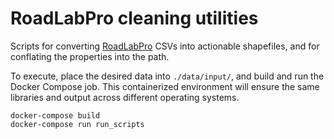 # RoadLabPro cleaning utilities

Scripts for converting [RoadLabPro](https://github.com/WorldBank-Transport/RoadLab-Pro) CSVs into actionable shapefiles, and for conflating the properties into the path.

To execute, place the desired data into `./data/input/`, and build and run the Docker Compose job. This containerized environment will ensure the same libraries and output across different operating systems.

```docker
docker-compose build
docker-compose run run_scripts
```
